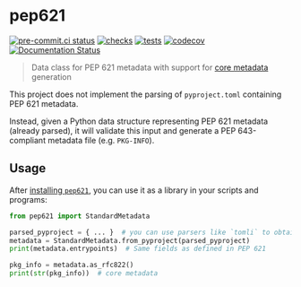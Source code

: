 # pep621

[![pre-commit.ci status](https://results.pre-commit.ci/badge/github/FFY00/python-pep621/main.svg)](https://results.pre-commit.ci/latest/github/FFY00/python-pep621/main)
[![checks](https://github.com/FFY00/python-pep621/actions/workflows/checks.yml/badge.svg)](https://github.com/FFY00/python-pep621/actions/workflows/checks.yml)
[![tests](https://github.com/FFY00/python-pep621/actions/workflows/tests.yml/badge.svg)](https://github.com/FFY00/python-pep621/actions/workflows/tests.yml)
[![codecov](https://codecov.io/gh/FFY00/python-pep621/branch/main/graph/badge.svg?token=9chBjS1lch)](https://codecov.io/gh/FFY00/python-pep621)
[![Documentation Status](https://readthedocs.org/projects/pep621/badge/?version=latest)](https://pep621.readthedocs.io/en/latest/?badge=latest)


> Data class for PEP 621 metadata with support for [core metadata] generation

This project does not implement the parsing of `pyproject.toml`
containing PEP 621 metadata.

Instead, given a Python data structure representing PEP 621 metadata (already
parsed), it will validate this input and generate a PEP 643-compliant metadata
file (e.g. `PKG-INFO`).


## Usage

After [installing `pep621`](https://pypi.org/project/pep621/),
you can use it as a library in your scripts and programs:

```python
from pep621 import StandardMetadata

parsed_pyproject = { ... }  # you can use parsers like `tomli` to obtain this dict
metadata = StandardMetadata.from_pyproject(parsed_pyproject)
print(metadata.entrypoints)  # Same fields as defined in PEP 621

pkg_info = metadata.as_rfc822()
print(str(pkg_info))  # core metadata
```


[core metadata]: https://packaging.python.org/specifications/core-metadata/
